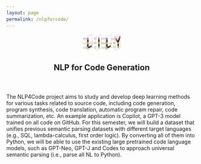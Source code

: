 ```yaml
---
layout: page
permalink: /nlpforcode/
---
```


<center><a href="https://yale-lily.github.io/"><img src="/lily-logo.png" alt="test image" width="20%" height="20%"></a></center>
  <header class="post-header">
    <h2 class="post-title">NLP for Code Generation</h2>
  </header> 

<p align="left">
<div class="left">
The NLP4Code project aims to study and develop deep learning methods for various tasks related to source code, including code generation, program synthesis, code translation, automatic program repair, code summarization, etc. An example application is Copilot, a GPT-3 model trained on all code on GitHub. For this semester, we will build a dataset that unifies previous semantic parsing datasets with different target languages (e.g., SQL, lambda-calculus, first order logic). By converting all of them into Python, we will be able to use the existing large pretrained code language models, such as GPT-Neo, GPT-J and Codex to approach universal semantic parsing (i.e., parse all NL to Python).
</div>
</p>
